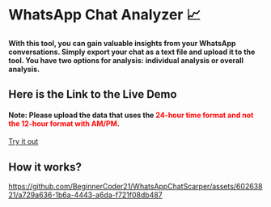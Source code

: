 # WhatsApp Chat Analyzer 📈
<h4>With this tool, you can gain valuable insights from your WhatsApp conversations. 
  Simply export your chat as a text file and upload it to the tool. You have two options for analysis: individual analysis or overall analysis. </h4>

<h2>Here is the Link to the Live Demo</h2>
<h4>Note: Please upload the data that uses the <span style="color:red"> 24-hour time format and not the 12-hour format with AM/PM</span>.</h4>
<a href="https://whatsappchatscarper.streamlit.app/">Try it out</a>

<h2>How it works?</h2>

https://github.com/BeginnerCoder21/WhatsAppChatScarper/assets/60263821/a729a636-1b6a-4443-a6da-f721f08db487


